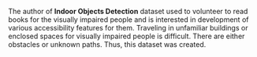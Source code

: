 The author of **Indoor Objects Detection** dataset used to volunteer to read books for the visually impaired people and is interested in development of various accessibility features for them.
Traveling in unfamiliar buildings or enclosed spaces for visually impaired people is difficult. There are either obstacles or unknown paths. Thus, this dataset was created.
